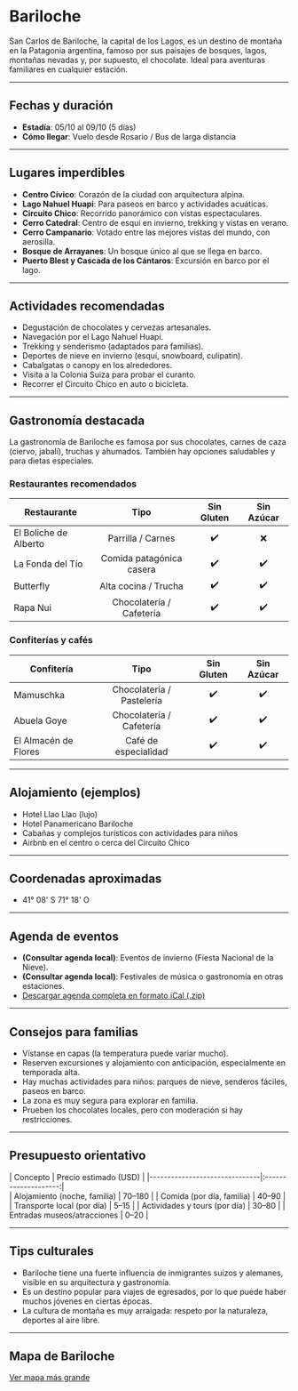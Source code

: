 # Bariloche

San Carlos de Bariloche, la capital de los Lagos, es un destino de montaña en la Patagonia argentina, famoso por sus paisajes de bosques, lagos, montañas nevadas y, por supuesto, el chocolate. Ideal para aventuras familiares en cualquier estación.

---

## Fechas y duración

- **Estadía**: 05/10 al 09/10 (5 días)
- **Cómo llegar**: Vuelo desde Rosario / Bus de larga distancia

---

## Lugares imperdibles

- **Centro Cívico**: Corazón de la ciudad con arquitectura alpina.
- **Lago Nahuel Huapi**: Para paseos en barco y actividades acuáticas.
- **Circuito Chico**: Recorrido panorámico con vistas espectaculares.
- **Cerro Catedral**: Centro de esquí en invierno, trekking y vistas en verano.
- **Cerro Campanario**: Votado entre las mejores vistas del mundo, con aerosilla.
- **Bosque de Arrayanes**: Un bosque único al que se llega en barco.
- **Puerto Blest y Cascada de los Cántaros**: Excursión en barco por el lago.

---

## Actividades recomendadas

- Degustación de chocolates y cervezas artesanales.
- Navegación por el Lago Nahuel Huapi.
- Trekking y senderismo (adaptados para familias).
- Deportes de nieve en invierno (esquí, snowboard, culipatin).
- Cabalgatas o canopy en los alrededores.
- Visita a la Colonia Suiza para probar el curanto.
- Recorrer el Circuito Chico en auto o bicicleta.

---

## Gastronomía destacada

La gastronomía de Bariloche es famosa por sus chocolates, carnes de caza (ciervo, jabalí), truchas y ahumados. También hay opciones saludables y para dietas especiales.

### Restaurantes recomendados

| Restaurante             | Tipo                       | Sin Gluten | Sin Azúcar |
|-------------------------|:--------------------------:|:----------:|:----------:|
| El Boliche de Alberto   | Parrilla / Carnes          | ✔️        | ❌         |
| La Fonda del Tío        | Comida patagónica casera   | ✔️        | ✔️         |
| Butterfly               | Alta cocina / Trucha       | ✔️        | ✔️         |
| Rapa Nui                | Chocolatería / Cafetería   | ✔️        | ✔️         |

### Confiterías y cafés

| Confitería              | Tipo                       | Sin Gluten | Sin Azúcar |
|-------------------------|:--------------------------:|:----------:|:----------:|
| Mamuschka               | Chocolatería / Pastelería  | ✔️        | ✔️         |
| Abuela Goye             | Chocolatería / Cafetería   | ✔️        | ✔️         |
| El Almacén de Flores    | Café de especialidad       | ✔️        | ✔️         |

---

## Alojamiento (ejemplos)

- Hotel Llao Llao (lujo)
- Hotel Panamericano Bariloche
- Cabañas y complejos turísticos con actividades para niños
- Airbnb en el centro o cerca del Circuito Chico

---

## Coordenadas aproximadas

- 41° 08' S 71° 18' O

---

## Agenda de eventos

- **(Consultar agenda local)**: Eventos de invierno (Fiesta Nacional de la Nieve).
- **(Consultar agenda local)**: Festivales de música o gastronomía en otras estaciones.
- [Descargar agenda completa en formato iCal (.zip)](../docs/agenda/ariflier1970@gmail.com.ical.zip)

---

## Consejos para familias

- Vístanse en capas (la temperatura puede variar mucho).
- Reserven excursiones y alojamiento con anticipación, especialmente en temporada alta.
- Hay muchas actividades para niños: parques de nieve, senderos fáciles, paseos en barco.
- La zona es muy segura para explorar en familia.
- Prueben los chocolates locales, pero con moderación si hay restricciones.

---

## Presupuesto orientativo

| Concepto                      | Precio estimado (USD) |
|-------------------------------|:--------------------:|\
| Alojamiento (noche, familia)  | 70–180               |
| Comida (por día, familia)     | 40–90                |
| Transporte local (por día)    | 5–15                 |
| Actividades y tours (por día) | 30–80                |
| Entradas museos/atracciones   | 0–20                 |

---

## Tips culturales

- Bariloche tiene una fuerte influencia de inmigrantes suizos y alemanes, visible en su arquitectura y gastronomía.
- Es un destino popular para viajes de egresados, por lo que puede haber muchos jóvenes en ciertas épocas.
- La cultura de montaña es muy arraigada: respeto por la naturaleza, deportes al aire libre.

---

## Mapa de Bariloche

[Ver mapa más grande](https://www.openstreetmap.org/#map=12/-41.133/-71.328)
